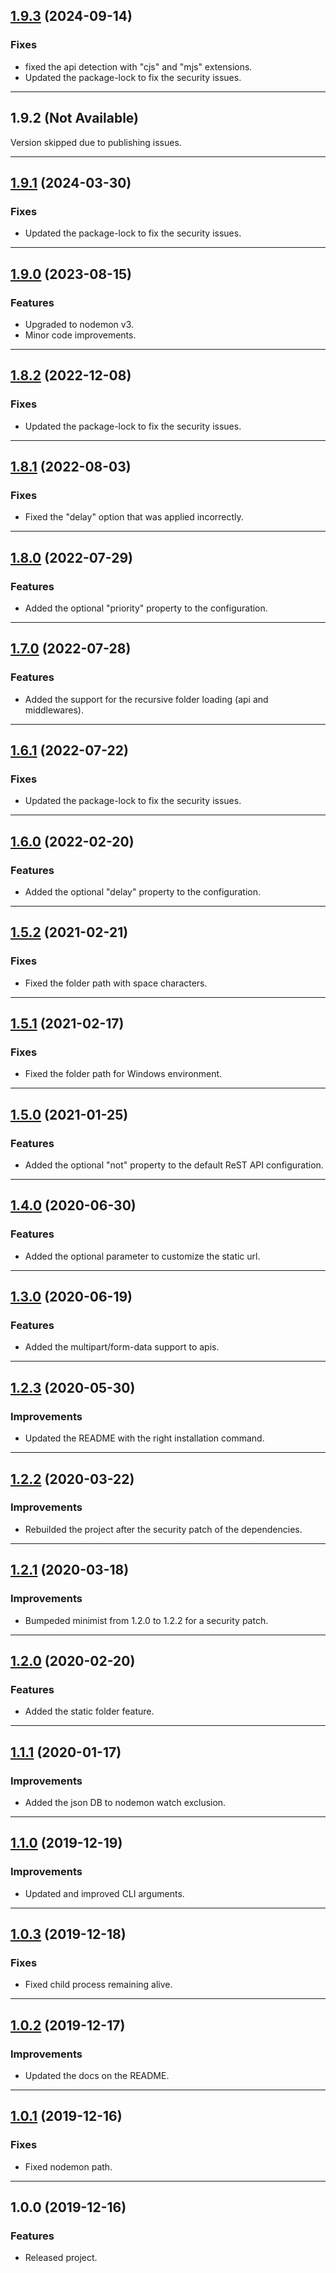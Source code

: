<a name="1.9.3"></a>

## [1.9.3](https://github.com/zosma180/jgloo/compare/1.9.1...1.9.3) (2024-09-14)

### Fixes

- fixed the api detection with "cjs" and "mjs" extensions.
- Updated the package-lock to fix the security issues.

---

<a name="1.9.2"></a>

## 1.9.2 (Not Available)

Version skipped due to publishing issues.

---

<a name="1.9.1"></a>

## [1.9.1](https://github.com/zosma180/jgloo/compare/1.9.0...1.9.1) (2024-03-30)

### Fixes

- Updated the package-lock to fix the security issues.

---

## [1.9.0](https://github.com/zosma180/jgloo/compare/1.8.2...1.9.0) (2023-08-15)

### Features

- Upgraded to nodemon v3.
- Minor code improvements.

---

<a name="1.8.2"></a>

## [1.8.2](https://github.com/zosma180/jgloo/compare/1.8.1...1.8.2) (2022-12-08)

### Fixes

- Updated the package-lock to fix the security issues.

---

<a name="1.8.1"></a>

## [1.8.1](https://github.com/zosma180/jgloo/compare/1.8.0...1.8.1) (2022-08-03)

### Fixes

- Fixed the "delay" option that was applied incorrectly.

---

<a name="1.8.0"></a>

## [1.8.0](https://github.com/zosma180/jgloo/compare/1.7.0...1.8.0) (2022-07-29)

### Features

- Added the optional "priority" property to the configuration.

---

<a name="1.7.0"></a>

## [1.7.0](https://github.com/zosma180/jgloo/compare/1.6.1...1.7.0) (2022-07-28)

### Features

- Added the support for the recursive folder loading (api and middlewares).

---

<a name="1.6.1"></a>

## [1.6.1](https://github.com/zosma180/jgloo/compare/1.6.0...1.6.1) (2022-07-22)

### Fixes

- Updated the package-lock to fix the security issues.

---

<a name="1.6.0"></a>

## [1.6.0](https://github.com/zosma180/jgloo/compare/1.5.2...1.6.0) (2022-02-20)

### Features

- Added the optional "delay" property to the configuration.

---

<a name="1.5.2"></a>

## [1.5.2](https://github.com/zosma180/jgloo/compare/1.5.1...1.5.2) (2021-02-21)

### Fixes

- Fixed the folder path with space characters.

---

<a name="1.5.1"></a>

## [1.5.1](https://github.com/zosma180/jgloo/compare/1.5.0...1.5.1) (2021-02-17)

### Fixes

- Fixed the folder path for Windows environment.

---

<a name="1.5.0"></a>

## [1.5.0](https://github.com/zosma180/jgloo/compare/1.4.0...1.5.0) (2021-01-25)

### Features

- Added the optional "not" property to the default ReST API configuration.

---

<a name="1.4.0"></a>

## [1.4.0](https://github.com/zosma180/jgloo/compare/1.3.0...1.4.0) (2020-06-30)

### Features

- Added the optional parameter to customize the static url.

---

<a name="1.3.0"></a>

## [1.3.0](https://github.com/zosma180/jgloo/compare/1.2.3...1.3.0) (2020-06-19)

### Features

- Added the multipart/form-data support to apis.

---

<a name="1.2.3"></a>

## [1.2.3](https://github.com/zosma180/jgloo/compare/1.2.2...1.2.3) (2020-05-30)

### Improvements

- Updated the README with the right installation command.

---

<a name="1.2.2"></a>

## [1.2.2](https://github.com/zosma180/jgloo/compare/1.2.1...1.2.2) (2020-03-22)

### Improvements

- Rebuilded the project after the security patch of the dependencies.

---

<a name="1.2.1"></a>

## [1.2.1](https://github.com/zosma180/jgloo/compare/1.2.0...1.2.1) (2020-03-18)

### Improvements

- Bumpeded minimist from 1.2.0 to 1.2.2 for a security patch.

---

<a name="1.2.0"></a>

## [1.2.0](https://github.com/zosma180/jgloo/compare/1.1.1...1.2.0) (2020-02-20)

### Features

- Added the static folder feature.

---

<a name="1.1.1"></a>

## [1.1.1](https://github.com/zosma180/jgloo/compare/1.1.0...1.1.1) (2020-01-17)

### Improvements

- Added the json DB to nodemon watch exclusion.

---

<a name="1.1.0"></a>

## [1.1.0](https://github.com/zosma180/jgloo/compare/1.0.3...1.1.0) (2019-12-19)

### Improvements

- Updated and improved CLI arguments.

---

<a name="1.0.3"></a>

## [1.0.3](https://github.com/zosma180/jgloo/compare/1.0.2...1.0.3) (2019-12-18)

### Fixes

- Fixed child process remaining alive.

---

<a name="1.0.2"></a>

## [1.0.2](https://github.com/zosma180/jgloo/compare/1.0.1...1.0.2) (2019-12-17)

### Improvements

- Updated the docs on the README.

---

<a name="1.0.1"></a>

## [1.0.1](https://github.com/zosma180/jgloo/compare/1.0.0...1.0.1) (2019-12-16)

### Fixes

- Fixed nodemon path.

---

<a name="1.0.0"></a>

## 1.0.0 (2019-12-16)

### Features

- Released project.
